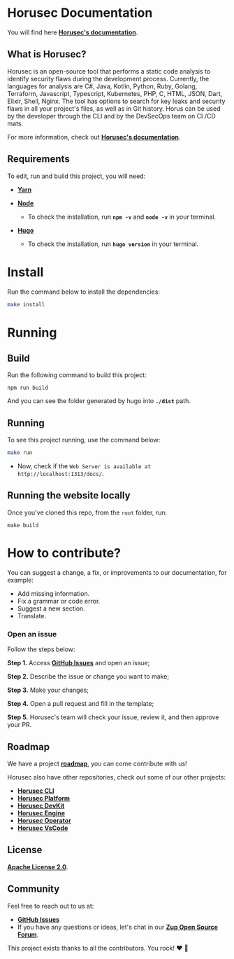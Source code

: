# **Horusec Documentation**

You will find here **[Horusec's documentation](https://horusec.io/)**.

## **What is Horusec?**
Horusec is an open-source tool that performs a static code analysis to identify security flaws during the development process. Currently, the languages for analysis are C#, Java, Kotlin, Python, Ruby, Golang, Terraform, Javascript, Typescript, Kubernetes, PHP, C, HTML, JSON, Dart, Elixir, Shell, Nginx. 
The tool has options to search for key leaks and security flaws in all your project's files, as well as in Git history. Horus can be used by the developer through the CLI and by the DevSecOps team on CI /CD mats.

For more information, check out **[Horusec's documentation](https://horusec.io/)**.

## **Requirements**
To edit, run and build this project, you will need:
* [**Yarn**](https://yarnpkg.com/)

* [**Node**](https://nodejs.org/en/)
  - To check the installation, run **`npm -v`** and **`node -v`** in your terminal.

* [**Hugo**](https://gohugo.io/getting-started/installing/)
  - To check the installation, run **`hugo version`** in your terminal.

# **Install**
Run the command below to install the dependencies: 
```bash
make install
```

# Running

## **Build**
Run the following command to build this project: 

```
npm run build
```

And you can see the folder generated by hugo into **`./dist`** path.

## **Running**

To see this project running, use the command below: 
```bash
make run
```

- Now, check if the `Web Server is available at http://localhost:1313/docs/`.

## **Running the website locally**

Once you've cloned this repo, from the `root` folder, run:

```
make build
```

# **How to contribute?**

You can suggest a change, a fix, or improvements to our documentation, for example: 
- Add missing information.
- Fix a grammar or code error.
- Suggest a new section.
- Translate. 

### **Open an issue**
Follow the steps below: 

**Step 1.** Access [**GitHub Issues**](https://github.com/ZupIT/horusec-docs/issues) and open an issue;

**Step 2.** Describe the issue or change you want to make; 

**Step 3.** Make your changes;

**Step 4.** Open a pull request and fill in the template; 

**Step 5.** Horusec's team will check your issue, review it, and then approve your PR. 

## **Roadmap**
We have a project [**roadmap**](https://github.com/ZupIT/horusec/blob/main/ROADMAP.md), you can come contribute with us!

Horusec also have other repositories, check out some of our other projects:

- [**Horusec CLI**](https://github.com/ZupIT/horusec)
- [**Horusec Platform**](https://github.com/ZupIT/horusec-platform)
- [**Horusec DevKit**](https://github.com/ZupIT/horusec-devkit)
- [**Horusec Engine**](https://github.com/ZupIT/horusec-engine)
- [**Horusec Operator**](https://github.com/ZupIT/horusec-operator)
- [**Horusec VsCode**](https://github.com/ZupIT/horusec-vscode-plugin)

## **License**
 [**Apache License 2.0**](LICENSE).

## **Community**

Feel free to reach out to us at:

- [**GitHub Issues**](https://github.com/ZupIT/horusec-docs/issues)
- If you have any questions or ideas, let's chat in our [**Zup Open Source Forum**](https://forum.zup.com.br).


This project exists thanks to all the contributors. You rock! ❤️ 🚀
